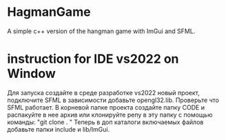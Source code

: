 # HagmanGame
A simple c++ version of the hangman game with ImGui and SFML.
# instruction for IDE vs2022 on Window
Для запуска создайте в среде разработке vs2022 новый проект, подключите SFML в зависимости добавьте opengl32.lib.
Проверьте что SFML работает. В корневой папке проекта создайте папку CODE и распакуйте в нее архив 
или клонируйте репу в эту папку с помощью команды: "git clone <ref> . " 
Теперь в доп каталоги включаемых файлов добавьте папки include и lib/ImGui.
